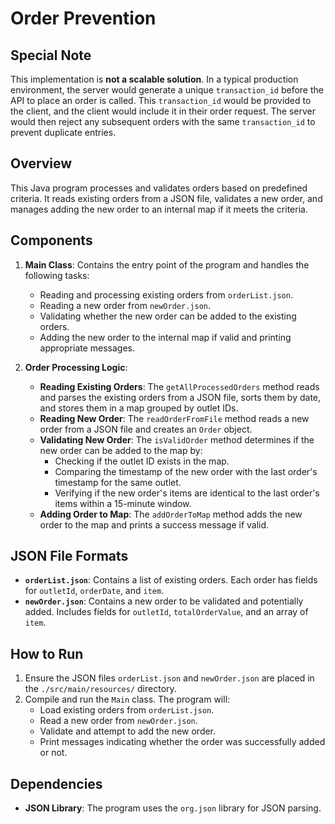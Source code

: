 # Order Prevention

## Special Note
This implementation is **not a scalable solution**. In a typical production environment, the server would generate a
unique `transaction_id` before the API to place an order is called. This `transaction_id` would be provided to the
client, and the client would include it in their order request. The server would then reject any subsequent orders with
the same `transaction_id` to prevent duplicate entries.


## Overview

This Java program processes and validates orders based on predefined criteria. It reads existing orders from a JSON file, validates a new order, and manages adding the new order to an internal map if it meets the criteria.

## Components

1. **Main Class**: Contains the entry point of the program and handles the following tasks:
    - Reading and processing existing orders from `orderList.json`.
    - Reading a new order from `newOrder.json`.
    - Validating whether the new order can be added to the existing orders.
    - Adding the new order to the internal map if valid and printing appropriate messages.

2. **Order Processing Logic**:
    - **Reading Existing Orders**: The `getAllProcessedOrders` method reads and parses the existing orders from a JSON file, sorts them by date, and stores them in a map grouped by outlet IDs.
    - **Reading New Order**: The `readOrderFromFile` method reads a new order from a JSON file and creates an `Order` object.
    - **Validating New Order**: The `isValidOrder` method determines if the new order can be added to the map by:
        - Checking if the outlet ID exists in the map.
        - Comparing the timestamp of the new order with the last order's timestamp for the same outlet.
        - Verifying if the new order's items are identical to the last order's items within a 15-minute window.
    - **Adding Order to Map**: The `addOrderToMap` method adds the new order to the map and prints a success message if valid.

## JSON File Formats

- **`orderList.json`**: Contains a list of existing orders. Each order has fields for `outletId`, `orderDate`, and `item`.
- **`newOrder.json`**: Contains a new order to be validated and potentially added. Includes fields for `outletId`, `totalOrderValue`, and an array of `item`.

## How to Run

1. Ensure the JSON files `orderList.json` and `newOrder.json` are placed in the `./src/main/resources/` directory.
2. Compile and run the `Main` class. The program will:
    - Load existing orders from `orderList.json`.
    - Read a new order from `newOrder.json`.
    - Validate and attempt to add the new order.
    - Print messages indicating whether the order was successfully added or not.

## Dependencies

- **JSON Library**: The program uses the `org.json` library for JSON parsing.
